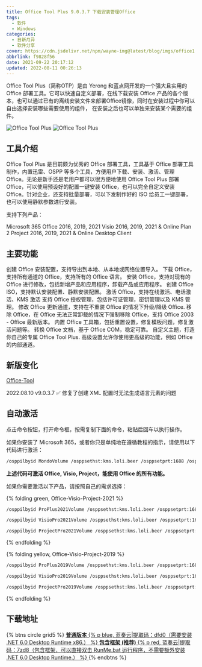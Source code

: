 ```yaml
---
title: Office Tool Plus 9.0.3.7 下载安装管理Office
tags:
  - 软件
  - Windows
categories:
  - 日新月异
  - 软件分享
cover: https://cdn.jsdelivr.net/npm/wayne-img@latest/blog/imgs/office1.png
abbrlink: f9828f56
date: 2021-09-22 20:17:12
updated: 2022-08-11 00:26:13
---
```

Office Tool Plus（简称OTP）是由 Yerong 和蓝点网开发的一个强大且实用的 Office 部署工具。它可以快速自定义部署，在线下载安装 Office 产品的各个版本，也可以通过已有的离线安装文件来部署Office镜像，同时在安装过程中你可以自由选择安装哪些需要使用的组件， 在安装之后也可以单独来安装某个需要的组件。

 ![Office Tool Plus](https://cdn.jsdelivr.net/npm/wayne-img@latest/blog/imgs/office1.png) 
  ![Office Tool Plus](https://cdn.jsdelivr.net/npm/wayne-img@latest/blog/imgs/office2.png) 
## 工具介绍

Office Tool Plus 是目前颇为优秀的 Office 部署工具，工具基于 Office 部署工具制作，内置迅雷、OSPP 等多个工具，方便用户下载、安装、激活、管理 Office。无论是新手还是老用户都可以很方便地使用 Office Tool Plus 部署 Office，可以使用预设好的配置一键安装 Office，也可以完全自定义安装 Office。针对企业，还支持批量部署，可以下发制作好的 ISO 给员工一键部署，也可以使用静默参数进行安装。

支持下列产品：

Microsoft 365
Office 2016, 2019, 2021
Visio 2016, 2019, 2021 & Online Plan 2
Project 2016, 2019, 2021 & Online Desktop Client

## 主要功能

创建 Office 安装配置，支持导出到本地、从本地或网络位置导入。
下载 Office，支持所有通道的 Office，支持所有的 Office 语言。
安装 Office，支持对现有的 Office 进行修改，包括新增产品和应用程序，卸载产品或应用程序。
创建 Office ISO，支持默认安装配置、静默安装配置。
激活 Office，支持在线激活、电话激活、KMS 激活
支持 Office 授权管理，包括许可证管理，密钥管理以及 KMS 管理。
修改 Office 更新通道，支持在不重装 Office 的情况下升级/降级 Office.
移除 Office，在 Office 无法正常卸载的情况下强制移除 Office，支持 Office 2003 - Office 最新版本。
内置 Office 工具箱，包括重置设置，修复模板问题，修复激活问题等。
转换 Office 文档，基于 Office COM，稳定可靠。
自定义主题，打造你自己的专属 Office Tool Plus.
高级设置允许你使用更高级的功能，例如 Office 的内部通道。

## 新版变化

[Office-Tool](https://github.com/YerongAI/Office-Tool)

2022.08.10 v9.0.3.7
 ✅ 修复了创建 XML 配置时无法生成语言元素的问题

## 自动激活

点击命令按钮，打开命令框，按需复制下面的命令，粘贴后回车以执行操作。

如果你安装了 Microsoft 365，或者你只是单纯地在遵循教程的指示，请使用以下代码进行激活：
```html
/osppilbyid MondoVolume /osppsethst:kms.loli.beer /osppsetprt:1688 /osppact
```
 **上述代码可激活 Office, Visio, Project，能使用 Office 的所有功能。** 

如果你需要激活以下产品，请按照自己的需求选择：

{% folding green, Office-Visio-Project-2021 %}
```html
/osppilbyid ProPlus2021Volume /osppsethst:kms.loli.beer /osppsetprt:1688 /osppact
```
```html
/osppilbyid VisioPro2021Volume /osppsethst:kms.loli.beer /osppsetprt:1688 /osppact
```
```html
/osppilbyid ProjectPro2021Volume /osppsethst:kms.loli.beer /osppsetprt:1688 /osppact
```
{% endfolding %}

{% folding yellow, Office-Visio-Project-2019 %}
```html
/osppilbyid ProPlus2019Volume /osppsethst:kms.loli.beer /osppsetprt:1688 /osppact
```
```html
/osppilbyid VisioPro2019Volume /osppsethst:kms.loli.beer /osppsetprt:1688 /osppact
```
```html
/osppilbyid ProjectPro2019Volume /osppsethst:kms.loli.beer /osppsetprt:1688 /osppact
```
{% endfolding %}

## 下载地址

{% btns circle grid5 %}
<a href='https://waynewu.lanzoui.com/b016w55rc'>
  <i class='fas fa-download'></i>
  <b>普通版本</b>
  {% p blue, 蓝奏云|提取码：dfd0（需要安装 .NET 6.0 Desktop Runtime x86.） %}
</a>
<a href='https://waynewu.lanzoui.com/b016w55pa'>
  <i class='fas fa-download'></i>
  <b>包含框架 (推荐)</b>
  {% p red, 蓝奏云|提取码：7zd8（包含框架，可以直接双击 RunMe.bat 运行程序，不需要额外安装 .NET 6.0 Desktop Runtime.） %}
</a>
{% endbtns %}